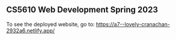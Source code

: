 ## CS5610 Web Development Spring 2023

To see the deployed website, go to: https://a7--lovely-cranachan-2932a6.netlify.app/
